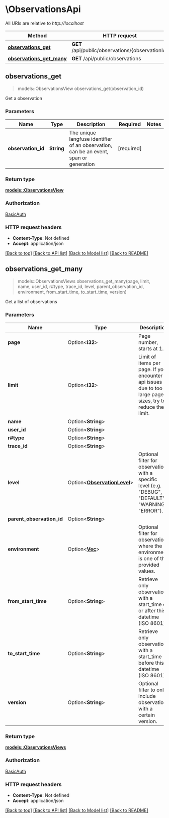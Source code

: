 # \ObservationsApi

All URIs are relative to *http://localhost*

Method | HTTP request | Description
------------- | ------------- | -------------
[**observations_get**](ObservationsApi.md#observations_get) | **GET** /api/public/observations/{observationId} | 
[**observations_get_many**](ObservationsApi.md#observations_get_many) | **GET** /api/public/observations | 



## observations_get

> models::ObservationsView observations_get(observation_id)


Get a observation

### Parameters


Name | Type | Description  | Required | Notes
------------- | ------------- | ------------- | ------------- | -------------
**observation_id** | **String** | The unique langfuse identifier of an observation, can be an event, span or generation | [required] |

### Return type

[**models::ObservationsView**](ObservationsView.md)

### Authorization

[BasicAuth](../README.md#BasicAuth)

### HTTP request headers

- **Content-Type**: Not defined
- **Accept**: application/json

[[Back to top]](#) [[Back to API list]](../README.md#documentation-for-api-endpoints) [[Back to Model list]](../README.md#documentation-for-models) [[Back to README]](../README.md)


## observations_get_many

> models::ObservationsViews observations_get_many(page, limit, name, user_id, r#type, trace_id, level, parent_observation_id, environment, from_start_time, to_start_time, version)


Get a list of observations

### Parameters


Name | Type | Description  | Required | Notes
------------- | ------------- | ------------- | ------------- | -------------
**page** | Option<**i32**> | Page number, starts at 1. |  |
**limit** | Option<**i32**> | Limit of items per page. If you encounter api issues due to too large page sizes, try to reduce the limit. |  |
**name** | Option<**String**> |  |  |
**user_id** | Option<**String**> |  |  |
**r#type** | Option<**String**> |  |  |
**trace_id** | Option<**String**> |  |  |
**level** | Option<[**ObservationLevel**](.md)> | Optional filter for observations with a specific level (e.g. \"DEBUG\", \"DEFAULT\", \"WARNING\", \"ERROR\"). |  |
**parent_observation_id** | Option<**String**> |  |  |
**environment** | Option<[**Vec<String>**](String.md)> | Optional filter for observations where the environment is one of the provided values. |  |
**from_start_time** | Option<**String**> | Retrieve only observations with a start_time on or after this datetime (ISO 8601). |  |
**to_start_time** | Option<**String**> | Retrieve only observations with a start_time before this datetime (ISO 8601). |  |
**version** | Option<**String**> | Optional filter to only include observations with a certain version. |  |

### Return type

[**models::ObservationsViews**](ObservationsViews.md)

### Authorization

[BasicAuth](../README.md#BasicAuth)

### HTTP request headers

- **Content-Type**: Not defined
- **Accept**: application/json

[[Back to top]](#) [[Back to API list]](../README.md#documentation-for-api-endpoints) [[Back to Model list]](../README.md#documentation-for-models) [[Back to README]](../README.md)

